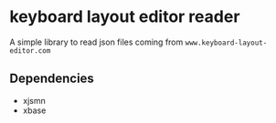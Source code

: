 # keyboard layout editor reader

A simple library to read json files coming from `www.keyboard-layout-editor.com`

## Dependencies

- xjsmn
- xbase
